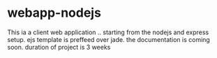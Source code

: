# webapp-nodejs
  This ia a client web application .. starting from the nodejs and express setup. 
  ejs template is preffeed over jade. the documentation is coming soon. 
  duration of project is 3 weeks 

